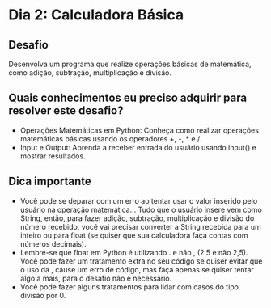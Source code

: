 # Dia 2: Calculadora Básica

## Desafio
Desenvolva um programa que realize operações básicas de matemática, como adição, subtração, multiplicação e divisão. 

## Quais conhecimentos eu preciso adquirir para resolver este desafio?
- Operações Matemáticas em Python: Conheça como realizar operações matemáticas básicas usando os operadores +, -, * e /.
- Input e Output: Aprenda a receber entrada do usuário usando input() e mostrar resultados.

## Dica importante
- Você pode se deparar com um erro ao tentar usar o valor inserido pelo usuário na operação matemática... Tudo que o usuário insere vem como String, então, para fazer adição, subtração, multiplicação e divisão do número recebido, você vai precisar converter a String recebida para um inteiro ou para float (se quiser que sua calculadora faça contas com números decimais).
- Lembre-se que float em Python é utilizando . e não , (2.5 e não 2,5). Você pode fazer um tratamento extra no seu código se quiser evitar que o uso da , cause um erro de código, mas faça apenas se quiser tentar algo a mais, para o desafio não é necessário.
- Você pode fazer alguns tratamentos para lidar com casos do tipo divisão por 0.